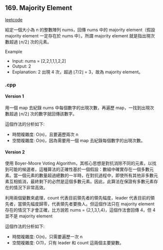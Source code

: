 ## 169. Majority Element
[leetcode](https://leetcode.com/problems/majority-element/description/)

給定一個大小為 n 的整數陣列 nums，回傳 nums 中的 majority element（假設 majority element 一定存在於 nums 中）。所謂 majority element 就是指出現次數超過 ⌊n/2⌋ 次的元素。

Example
- Input: nums = [2,2,1,1,1,2,2]
- Output: 2
- Explanation: 2 出現 4 次，超過 ⌊7/2⌋ = 3，故為 majority element。
### .cpp
#### Version 1
用一個 map 去紀錄 nums 中每個數字的出現次數，再遍歷 map，一找到出現次數超過 ⌊n/2⌋ 次的數字就回傳該數字。

這個作法的分析如下:
- 時間複雜度: O(n)，且要遍歷兩次 n
- 空間複雜度: O(n)，因為需要用一個 map 去紀錄每個數字的出現次數。
#### Version 2
使用 Boyer-Moore Voting Algorithm，其核心思想是對抗消除不同的元素，以找到可能的候選者，這種算法的正確性基於一個假設：數組中確實存在一個多數元素。當一個元素的數量超過總數的一半時，在對抗過程中，即使所有其他非多數元素互相抵消，最終剩下的必然是這個多數元素。因此，此算法在保證有多數元素存在的情況下非常高效。

利用兩個變數來處理，count 代表目前領先者的領先幅度，leader 代表目前的領先者，當領先幅度歸零，代表領先者要換人。但這個作法只在 majority element 存在的情況下才會正確，比方說若 nums = {2,1,3,1,4}，這個作法會回傳 4，但 4 並不是 majority element

這個作法的分析如下:
- 時間複雜度: O(n)，只需要遍歷一次 n
- 空間複雜度: O(1)，只有 leader 和 count 這兩個主要變數。